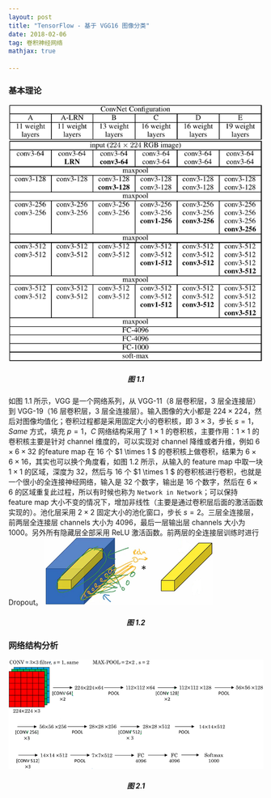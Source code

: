 ```yaml
---
layout: post
title: "TensorFlow - 基于 VGG16 图像分类"
date: 2018-02-06 
tag: 卷积神经网络  
mathjax: true

---
```



### 基本理论

![](/images/posts/vgg/vgg_1_1.png)
<h5 align = "center">图 1.1</h5>

如图 1.1 所示，VGG 是一个网络系列，从 VGG-11（8 层卷积层，3 层全连接层）到 VGG-19（16 层卷积层，3 层全连接层）。输入图像的大小都是 $224\times224$，然后对图像均值化；卷积过程都是采用固定大小的卷积核，即 $3\times3$，步长 $s=1$，$Same$ 方式，填充 $p=1$，$C$ 网络结构采用了 $1\times1$ 的卷积核，主要作用：$1\times1$ 的卷积核主要是针对 channel 维度的，可以实现对 channel 降维或者升维，例如 $6 \times 6 \times 32$ 的feature map 在 16 个 $1 \times 1 $ 的卷积核上做卷积，结果为 $6 \times 6 \times 16$，其实也可以换个角度看，如图 1.2 所示，从输入的 feature map 中取一块 $1 \times 1$ 的区域，深度为 32，然后与 16 个 $1 \times 1 $ 的卷积核进行卷积，也就是一个很小的全连接神经网络，输入是 32 个数字，输出是 16 个数字，然后在 $6 \times 6$ 的区域重复此过程，所以有时候也称为 `Network in Network`；可以保持 feature map 大小不变的情况下，增加非线性（主要是通过卷积层后面的激活函数实现的）。池化层采用 $2 \times 2$ 固定大小的池化窗口，步长 $s=2$。三层全连接层，前两层全连接层 channels 大小为 4096，最后一层输出层 channels 大小为 1000。另外所有隐藏层全部采用 ReLU 激活函数。前两层的全连接层训练时进行 Dropout。
![](/images/posts/vgg/vgg_1_2.png)
<h5 align = "center">图 1.2</h5>

### 网络结构分析
![](/images/posts/vgg/vgg_2_1.png)
<h5 align = "center">图 2.1</h5>

